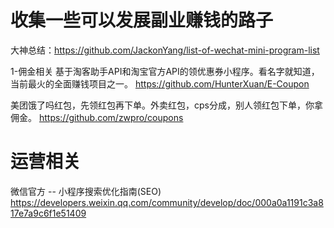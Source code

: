 # 收集一些可以发展副业赚钱的路子
大神总结：https://github.com/JackonYang/list-of-wechat-mini-program-list

1-佣金相关
基于淘客助手API和淘宝官方API的领优惠券小程序。看名字就知道，当前最火的全面赚钱项目之一。
https://github.com/HunterXuan/E-Coupon

美团饿了吗红包，先领红包再下单。外卖红包，cps分成，别人领红包下单，你拿佣金。
https://github.com/zwpro/coupons 




# 运营相关
微信官方 -- 小程序搜索优化指南(SEO)
https://developers.weixin.qq.com/community/develop/doc/000a0a1191c3a817e7a9c6f1e51409

